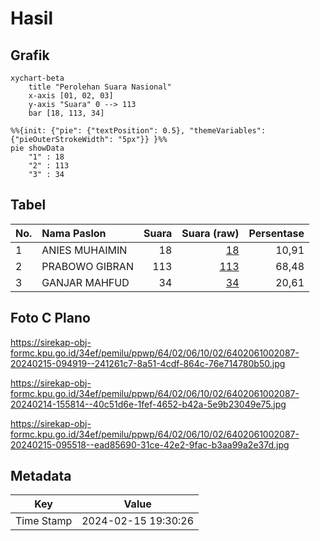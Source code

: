 # Hasil

## Grafik

```mermaid
xychart-beta
    title "Perolehan Suara Nasional"
    x-axis [01, 02, 03]
    y-axis "Suara" 0 --> 113
    bar [18, 113, 34]
```

```mermaid
%%{init: {"pie": {"textPosition": 0.5}, "themeVariables": {"pieOuterStrokeWidth": "5px"}} }%%
pie showData
    "1" : 18
    "2" : 113
    "3" : 34
```

## Tabel

| No. | Nama Paslon    | Suara | Suara (raw) | Persentase |
|:--- |:-------------- | -----:| -----------:| ----------:|
| 1   | ANIES MUHAIMIN | 18    | [18][p-1]   | 10,91      |
| 2   | PRABOWO GIBRAN | 113   | [113][p-2]  | 68,48      |
| 3   | GANJAR MAHFUD  | 34    | [34][p-3]   | 20,61      |


[p-1]: https://github.com/gigit-pemilu/pemilu-2024/blob/main/pilpres/hitung-suara/sub/64-kalimantan-timur/sub/02-kutai-kartanegara/sub/06-tenggarong/sub/1002-loa-ipuh/sub/087-tps/sub/paslon-1.txt
[p-2]: https://github.com/gigit-pemilu/pemilu-2024/blob/main/pilpres/hitung-suara/sub/64-kalimantan-timur/sub/02-kutai-kartanegara/sub/06-tenggarong/sub/1002-loa-ipuh/sub/087-tps/sub/paslon-2.txt
[p-3]: https://github.com/gigit-pemilu/pemilu-2024/blob/main/pilpres/hitung-suara/sub/64-kalimantan-timur/sub/02-kutai-kartanegara/sub/06-tenggarong/sub/1002-loa-ipuh/sub/087-tps/sub/paslon-3.txt

## Foto C Plano

https://sirekap-obj-formc.kpu.go.id/34ef/pemilu/ppwp/64/02/06/10/02/6402061002087-20240215-094919--241261c7-8a51-4cdf-864c-76e714780b50.jpg

https://sirekap-obj-formc.kpu.go.id/34ef/pemilu/ppwp/64/02/06/10/02/6402061002087-20240214-155814--40c51d6e-1fef-4652-b42a-5e9b23049e75.jpg

https://sirekap-obj-formc.kpu.go.id/34ef/pemilu/ppwp/64/02/06/10/02/6402061002087-20240215-095518--ead85690-31ce-42e2-9fac-b3aa99a2e37d.jpg


## Metadata

| Key        | Value               |
| ---------- | ------------------- |
| Time Stamp | 2024-02-15 19:30:26 |



